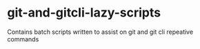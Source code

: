 # git-and-gitcli-lazy-scripts
Contains batch scripts written to assist on git and git cli repeative commands
